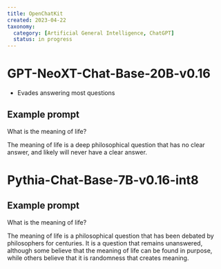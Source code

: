 ```yaml
---
title: OpenChatKit
created: 2023-04-22
taxonomy:
  category: [Artificial General Intelligence, ChatGPT]
  status: in progress
---
```


# GPT-NeoXT-Chat-Base-20B-v0.16
* Evades answering most questions

## Example prompt
What is the meaning of life?

The meaning of life is a deep philosophical question that has no clear answer, and likely will never have a clear answer.

# Pythia-Chat-Base-7B-v0.16-int8

## Example prompt
What is the meaning of life?

The meaning of life is a philosophical question that has been debated by philosophers for centuries. It is a question that remains unanswered, although some believe that the meaning of life can be found in purpose, while others believe that it is randomness that creates meaning.
